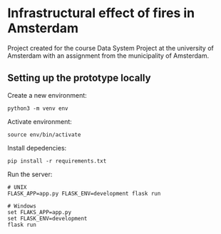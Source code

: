 # Infrastructural effect of fires in Amsterdam
Project created for the course Data System Project at the university of Amsterdam with an assignment from the municipality of Amsterdam.

## Setting up the prototype locally
Create a new environment:

    python3 -m venv env

Activate environment:

    source env/bin/activate

Install depedencies:

    pip install -r requirements.txt

Run the server:

    # UNIX
    FLASK_APP=app.py FLASK_ENV=development flask run

    # Windows
    set FLAKS_APP=app.py
    set FLASK_ENV=development
    flask run